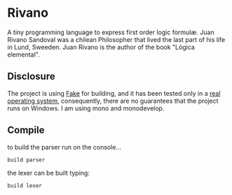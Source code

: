 # Rivano

A tiny programming language to express first order logic formulæ. Juan Rivano Sandoval was a chilean
Philosopher that lived the last part of his life in Lund, Sweeden. Juan Rivano is the author of
the book "Lógica elemental".

## Disclosure

The project is using [Fake](http://fsharp.github.io/FAKE/) for building, and it has been tested 
only in a [real operating system](http://ubuntustudio.org/),
consequently, there are no guarantees that the project runs on Windows. I am using mono and
monodevelop.

## Compile
to build the parser run on the console...

```bash
build parser
```

the lexer can be built typing:

```bash
build lexer
```




